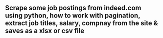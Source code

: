 ## Scrape some job postings from indeed.com using python, how to work with pagination, extract job titles, salary, compnay from the site & saves as a xlsx or csv file
